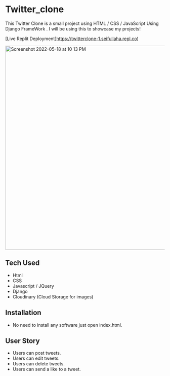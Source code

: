 # Twitter_clone
This Twitter Clone is a small project using HTML / CSS / JavaScript Using Django FrameWork . I will be using this to showcase my projects!

[Live Replit Deployment]https://twitterclone-1.seifullaha.repl.co)

<img width="643" alt="Screenshot 2022-05-18 at 10 13 PM" src="https://user-images.githubusercontent.com/103548184/169188833-a3057b6f-1ed3-4e17-b773-a45153e18ef0.JPG">


## Tech Used
* Html
* CSS
* Javascript / JQuery
* Django
* Cloudinary (Cloud Storage for images)

## Installation

* No need to install any software just open index.html.

## User Story
* Users can post tweets.
* Users can edit tweets.
* Users can delete tweets.
* Users can send a like to a tweet.

